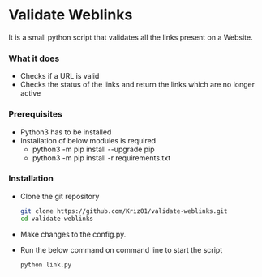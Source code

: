 # Validate Weblinks
It is a small python script that validates all the links present on a Website.

### What it does
* Checks if a URL is valid
* Checks the status of the links and return the links which are no longer active

### Prerequisites
* Python3 has to be installed
* Installation of below modules is required 
  * python3 -m pip install --upgrade pip
  * python3 -m pip install -r requirements.txt

### Installation

* Clone the git repository
  ```bash
  git clone https://github.com/Kriz01/validate-weblinks.git
  cd validate-weblinks
  ```
* Make changes to the config.py.</br>
  
* Run the below command on command line to start the script</br>
  ```bash
  python link.py
  ```

